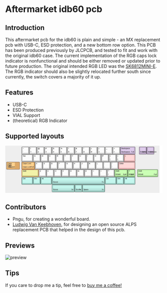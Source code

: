 # Aftermarket idb60 pcb

## Introduction
This aftermarket pcb for the idb60 is plain and simple - an MX replacement pcb with USB-C, ESD protection, and a new bottom row option. This PCB has been produced previously by JLCPCB, and tested to fit and work with the original idb60 case. The current implementation of the RGB caps lock indicator is nonfunctional and should be either removed or updated prior to future production. The original intended RGB LED was the [SK6812MINI-E](https://cdn-shop.adafruit.com/product-files/4960/4960_SK6812MINI-E_REV02_EN.pdf). The RGB indicator should also be slightly relocated further south since currently, the switch covers a majority of it up.
## Features
* USB-C
* ESD Protection
* VIAL Support
* (theoretical) RGB Indicator

## Supported layouts
![layout](https://github.com/dannyjim-ml/idb60-ReplacementPCB/blob/main/Graphics/KLE.png)

## Contributors
* Pngu, for creating a wonderful board.
* [Ludwig Van Keebhoven](https://github.com/Ludwig-van-Keebhoven/Aftermarket_idb60/), for designing an open source ALPS replacement PCB that helped in the design of this pcb.

## Previews
![preview](https://github.com/dannyjim-ml/idb60-ReplacementPCB/blob/main/Graphics/redbottom.png)

## Tips
If you care to drop me a tip, feel free to [buy me a coffee!](https://ko-fi.com/mfchill)
